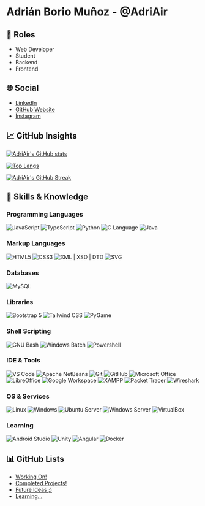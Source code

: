 # Adrián Borio Muñoz - @AdriAir

## 🚀 Roles
- Web Developer
- Student
- Backend
- Frontend

## 🌐 Social
- [LinkedIn](https://www.linkedin.com/in/adri%C3%A1n-borio-mu%C3%B1oz-11353b176/)
- [GitHub Website](https://adriair.github.io/)
- [Instagram](https://www.instagram.com/aadriair)

## 📈 GitHub Insights
[![AdriAir's GitHub stats](https://github-readme-stats.vercel.app/api?username=AdriAir&show_icons=true&theme=radical)](https://github.com/AdriAir)

[![Top Langs](https://github-readme-stats.vercel.app/api/top-langs/?username=AdriAir&layout=compact&theme=radical)](https://github.com/AdriAir)

[![AdriAir's GitHub Streak](http://github-readme-streak-stats.herokuapp.com?user=AdriAir&theme=radical)](https://github.com/AdriAir)

## 🚀 Skills & Knowledge
### Programming Languages
![JavaScript](https://img.shields.io/badge/JavaScript-F7DF1E?style=for-the-badge&logo=javascript&logoColor=black)
![TypeScript](https://img.shields.io/badge/TypeScript-3178C6?style=for-the-badge&logo=typescript&logoColor=white)
![Python](https://img.shields.io/badge/Python3-3776AB?style=for-the-badge&logo=python&logoColor=white)
![C Language](https://img.shields.io/badge/C-3776AB?style=for-the-badge&logo=c&logoColor=white)
![Java](https://img.shields.io/badge/Java-DA291C?style=for-the-badge&logo=openjdk&logoColor=white)

### Markup Languages
![HTML5](https://img.shields.io/badge/HTML5-E34F26?style=for-the-badge&logo=html5&logoColor=white)
![CSS3](https://img.shields.io/badge/CSS3-1572B6?style=for-the-badge&logo=css3&logoColor=white)
![XML | XSD | DTD](https://img.shields.io/badge/XML%20|%20XSD%20|%20DTD-005A9C?style=for-the-badge&logo=w3c&logoColor=white)
![SVG](https://img.shields.io/badge/SVG-FFB13B?style=for-the-badge&logo=SVG&logoColor=black)

### Databases
![MySQL](https://img.shields.io/badge/MySQL-4479A1?style=for-the-badge&logo=mysql&logoColor=white)

### Libraries
![Bootstrap 5](https://img.shields.io/badge/Bootstrap%205-7952B3?style=for-the-badge&logo=bootstrap&logoColor=white)
![Tailwind CSS](https://img.shields.io/badge/TailWind%20CSS-06B6D4?style=for-the-badge&logo=tailwind%20css&logoColor=white)
![PyGame](https://img.shields.io/badge/PyGame-3776AB?style=for-the-badge&logo=python&logoColor=white)

### Shell Scripting
![GNU Bash](https://img.shields.io/badge/GNU%20Bash-4EAA25?style=for-the-badge&logo=gnu%20bash&logoColor=white)
![Windows Batch](https://img.shields.io/badge/Windows%20Batch-4D4D4D?style=for-the-badge&logo=windows%20terminal&logoColor=white)
![Powershell](https://img.shields.io/badge/Powershell-5391FE?style=for-the-badge&logo=powershell&logoColor=white)

### IDE & Tools
![VS Code](https://img.shields.io/badge/VS%20Code-007ACC?style=for-the-badge&logo=visual%20studio%20code&logoColor=white)
![Apache NetBeans](https://img.shields.io/badge/Apache%20NetBeans-1B6AC6?style=for-the-badge&logo=apache%20netbeans%20ide&logoColor=white)
![Git](https://img.shields.io/badge/Git-F05032?style=for-the-badge&logo=git&logoColor=white)
![GitHub](https://img.shields.io/badge/GitHub-181717?style=for-the-badge&logo=github&logoColor=white)
![Microsoft Office](https://img.shields.io/badge/Microsoft%20Office-D83B01?style=for-the-badge&logo=microsoft%20office&logoColor=white)
![LibreOffice](https://img.shields.io/badge/LibreOffice-18A303?style=for-the-badge&logo=libreoffice&logoColor=white)
![Google Workspace](https://img.shields.io/badge/Google%20Workspace-4285F4?style=for-the-badge&logo=google%20drive&logoColor=white)
![XAMPP](https://img.shields.io/badge/XAMPP-FB7A24?style=for-the-badge&logo=xampp&logoColor=white)
![Packet Tracer](https://img.shields.io/badge/Packet%20Tracer-1BA0D7?style=for-the-badge&logo=cisco&logoColor=white)
![Wireshark](https://img.shields.io/badge/Wireshark-1679A7?style=for-the-badge&logo=wireshark&logoColor=white)

### OS & Services
![Linux](https://img.shields.io/badge/Linux-FCC624?style=for-the-badge&logo=linux&logoColor=black)
![Windows](https://img.shields.io/badge/Windows-0078D4?style=for-the-badge&logo=windows%2011&logoColor=white)
![Ubuntu Server](https://img.shields.io/badge/Ubuntu%20Server-E95420?style=for-the-badge&logo=ubuntu&logoColor=white)
![Windows Server](https://img.shields.io/badge/Windows%20Server-0078D6?style=for-the-badge&logo=windows&logoColor=white)
![VirtualBox](https://img.shields.io/badge/VirtualBox-183A61?style=for-the-badge&logo=virtualbox&logoColor=white)

### Learning
![Android Studio](https://img.shields.io/badge/Android%20Studio-3DDC84?style=for-the-badge&logo=android%20studio&logoColor=white)
![Unity](https://img.shields.io/badge/Unity-FFFFFF?style=for-the-badge&logo=unity&logoColor=black)
![Angular](https://img.shields.io/badge/Angular-DD0031?style=for-the-badge&logo=angular&logoColor=white)
![Docker](https://img.shields.io/badge/Docker-2496ED?style=for-the-badge&logo=docker&logoColor=white)

## 📊 GitHub Lists
- [Working On!](https://github.com/stars/AdriAir/lists/working-on)
- [Completed Projects!](https://github.com/stars/AdriAir/lists/completed-projects)
- [Future Ideas ;)](https://github.com/stars/AdriAir/lists/future-ideas)
- [Learning...](https://github.com/stars/AdriAir/lists/learning)
